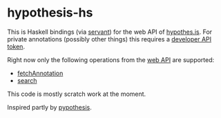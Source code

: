 hypothesis-hs
====

This is Haskell bindings
(via [servant](https://hackage.haskell.org/package/servant)) for the
web API of [hypothes.is](https://hypothes.is/).  For private
annotations (possibly other things) this requires
a
[developer API token](https://hypothes.is/blog/introducing-developer-api-tokens/).

Right now only the following operations from
the [web API](https://h.readthedocs.io/en/latest/api/) are supported:

- [fetchAnnotation](https://h.readthedocs.io/en/latest/api/#operation/fetchAnnotation)
- [search](https://h.readthedocs.io/en/latest/api/#operation/search)

This code is mostly scratch work at the moment.

Inspired partly
by [pypothesis](https://github.com/kshaffer/pypothesis).
